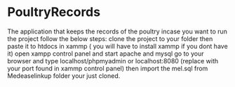 # PoultryRecords
The application that keeps the records of the poultry 
incase you want to run the project follow the below steps:
  clone the project to your folder then paste it to htdocs in xammp ( you will have to install xammp if you dont have it)
  open xampp control panel and start apache and mysql
  go to your browser and type localhost/phpmyadmin or localhost:8080 (replace with your port found in xammp control panel)
  then import the mel.sql from Medeaselinkup folder your just cloned.
